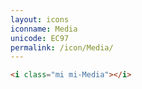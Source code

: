 ```yaml
---
layout: icons
iconname: Media
unicode: EC97
permalink: /icon/Media/
---
```


``` html
<i class="mi mi-Media"></i>
```

